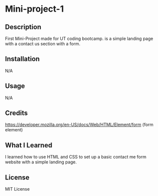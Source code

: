 # Mini-project-1

## Description
First Mini-Project made for UT coding bootcamp.
is a simple landing page with a contact us section with a form.

## Installation
N/A

## Usage
N/A

## Credits

https://developer.mozilla.org/en-US/docs/Web/HTML/Element/form (form element)

## What I Learned
I learned how to use HTML and CSS to set up a basic contact me form website with a simple landing page.

## License
MIT License